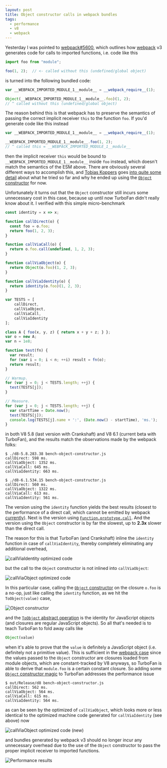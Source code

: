 ```yaml
---
layout: post
title: Object constructor calls in webpack bundles
tags:
  - performance
  - v8
  - webpack
---
```


Yesterday I was pointed to [webpack#5600](https://github.com/webpack/webpack/issues/5600), which
outlines how [webpack](https://webpack.js.org) v3 generates code for calls to imported functions,
i.e. code like this

```js
import foo from "module";

foo(1, 2);  // <- called without this (undefined/global object)
```

is turned into the following bundled code:

```js
var __WEBPACK_IMPORTED_MODULE_1__module__ = __webpack_require__(1);

Object(__WEBPACK_IMPORTED_MODULE_1__module__.foo)(1, 2);
// ^ called without this (undefined/global object)
```

The reason behind this is that webpack has to preserve the semantics of passing the correct
implicit receiver `this` to the function `foo`. If you'd generate code like this instead

```js
var __WEBPACK_IMPORTED_MODULE_1__module__ = __webpack_require__(1);

__WEBPACK_IMPORTED_MODULE_1__module__.foo(1, 2);
// ^ called this = __WEBPACK_IMPORTED_MODULE_1__module__
```

then the implicit receiver `this` would be bound to `__WEBPACK_IMPORTED_MODULE_1__module__`
inside `foo` instead, which doesn't match the semantics of the ESM above. There are obviously
several different ways to accomplish this, and [Tobias Koppers](https://twitter.com/wsokra)
goes [into quite some detail](https://github.com/webpack/webpack/issues/5600#issuecomment-325925287)
about what he tried so far and why he ended up using the [`Object`
constructor](https://tc39.github.io/ecma262/#sec-object-constructor) for now.

Unfortunately it turns out that the `Object` constructor still incurs some unnecessary cost
in this case, because up until now TurboFan didn't really know about it. I verified with this
simple micro-benchmark

```js
const identity = x => x;

function callDirect(o) {
  const foo = o.foo;
  return foo(1, 2, 3);
}

function callViaCall(o) {
  return o.foo.call(undefined, 1, 2, 3);
}

function callViaObject(o) {
  return Object(o.foo)(1, 2, 3);
}

function callViaIdentity(o) {
  return identity(o.foo)(1, 2, 3);
}

var TESTS = [
    callDirect,
    callViaObject,
    callViaCall,
    callViaIdentity
];

class A { foo(x, y, z) { return x + y + z; } };
var o = new A;
var n = 1e8;

function test(fn) {
  var result;
  for (var i = 0; i < n; ++i) result = fn(o);
  return result;
}

// Warmup.
for (var j = 0; j < TESTS.length; ++j) {
  test(TESTS[j]);
}

// Measure.
for (var j = 0; j < TESTS.length; ++j) {
  var startTime = Date.now();
  test(TESTS[j]);
  console.log(TESTS[j].name + ':', (Date.now() - startTime), 'ms.');
}
```

in both V8 5.8 (last version with Crankshaft) and V8 6.1 (current beta with TurboFan),
and the results match the observations made by the webpack folks:

```
$ ./d8-5.8.283.38 bench-object-constructor.js
callDirect: 598 ms.
callViaObject: 1352 ms.
callViaCall: 645 ms.
callViaIdentity: 663 ms.
```

```
$ ./d8-6.1.534.15 bench-object-constructor.js
callDirect: 560 ms.
callViaObject: 1322 ms.
callViaCall: 613 ms.
callViaIdentity: 561 ms.
```

The version using the `identity` function yields the best results (closest to the performance
of a direct call, which cannot be emitted by webpack
[currently](https://github.com/webpack/webpack/issues/5600#issuecomment-326097660)). Next is
the version using [`Function.prototype.call`](https://tc39.github.io/ecma262/#sec-function.prototype.call).
And the version using the `Object` constructor is by far the slowest, up to **2.3x** slower than
the direct call.

The reason for this is that TurboFan (and Crankshaft) inline the `identity` function in case of
`callViaIdentity`, thereby completely eliminating any additional overhead,

![callViaIdentity optimized code](/images/2017/callviaidentity-20170831.png)

but the call to the `Object` constructor is not inlined into `callViaObject`:

![callViaObject optimized code](/images/2017/callviaobject-20170831.png)

In this particular case, calling the [`Object` constructor](https://tc39.github.io/ecma262/#sec-object-constructor)
on the closure `o.foo` is a no-op, just like calling the `identity` function, as we hit the `ToObject(value)` case,

![Object constructor](/images/2017/objectconstructor-20170831.png)

and the [`ToObject` abstract operation](https://tc39.github.io/ecma262/#sec-toobject) is the
identity for JavaScript objects (and closures are regular JavaScript objects). So all that's
needed is to teach TurboFan to fold away calls like

```js
Object(value)
```

when it's able to prove that the `value` is definitely a JavaScript object (i.e. definitely
not a primitive value). This is sufficient in the [webpack case](https://github.com/webpack/webpack/issues/5600)
since the values passed to the `Object` constructor are closures loaded from module objects,
which are constant-tracked by V8 anyways, so TurboFan is able to derive that `module.foo`
is a certain constant closure. So adding some
[`Object` constructor magic](https://chromium-review.googlesource.com/c/v8/v8/+/643868)
to TurboFan addresses the performance issue

```
$ out/Release/d8 bench-object-constructor.js
callDirect: 562 ms.
callViaObject: 564 ms.
callViaCall: 615 ms.
callViaIdentity: 564 ms.
```

as can be seen by the optimized of `callViaObject`, which looks more or less identical
to the optimized machine code generated for `callViaIdentity` (see above) now

![callViaObject optimized code (new)](/images/2017/callviaobject-new-20170831.png)

and bundles generated by webpack v3 should no longer incur any unnecessary overhead due to
the use of the `Object` constructor to pass the proper implicit receiver to imported functions.

![Performance results](/images/2017/results-20170831.svg)
